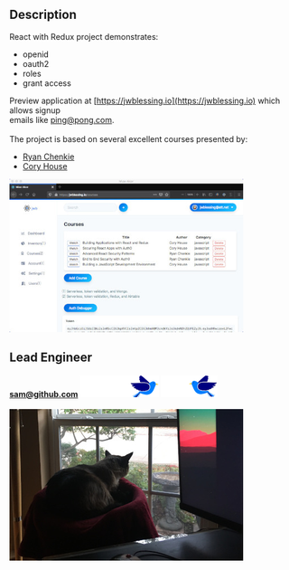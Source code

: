## Description

React with Redux project demonstrates:

- openid
- oauth2
- roles
- grant access

Preview application at [https://jwblessing.io](https://jwblessing.io) which allows signup
<br/>emails like ping@pong.com.
<br/>
<br/>
The project is based on several excellent courses presented by:

- [Ryan Chenkie](https://github.com/chenkie)
- [Cory House](https://github.com/coryhouse)

![Courses page](docs/courses-page.jpg)
<br />

## Lead Engineer

#### sam@github.com ![Bird](docs/bird.png) ![Bird](docs/bird-flip.png)

![Bird bath](docs/bird-bath.jpg)
<br />
<br />
